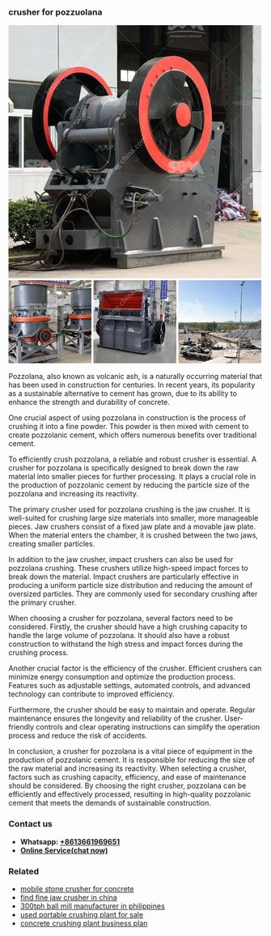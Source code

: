 <h3>crusher for pozzuolana</h3><img src='1708589393.jpg' alt=''><p>Pozzolana, also known as volcanic ash, is a naturally occurring material that has been used in construction for centuries. In recent years, its popularity as a sustainable alternative to cement has grown, due to its ability to enhance the strength and durability of concrete.</p><p>One crucial aspect of using pozzolana in construction is the process of crushing it into a fine powder. This powder is then mixed with cement to create pozzolanic cement, which offers numerous benefits over traditional cement.</p><p>To efficiently crush pozzolana, a reliable and robust crusher is essential. A crusher for pozzolana is specifically designed to break down the raw material into smaller pieces for further processing. It plays a crucial role in the production of pozzolanic cement by reducing the particle size of the pozzolana and increasing its reactivity.</p><p>The primary crusher used for pozzolana crushing is the jaw crusher. It is well-suited for crushing large size materials into smaller, more manageable pieces. Jaw crushers consist of a fixed jaw plate and a movable jaw plate. When the material enters the chamber, it is crushed between the two jaws, creating smaller particles.</p><p>In addition to the jaw crusher, impact crushers can also be used for pozzolana crushing. These crushers utilize high-speed impact forces to break down the material. Impact crushers are particularly effective in producing a uniform particle size distribution and reducing the amount of oversized particles. They are commonly used for secondary crushing after the primary crusher.</p><p>When choosing a crusher for pozzolana, several factors need to be considered. Firstly, the crusher should have a high crushing capacity to handle the large volume of pozzolana. It should also have a robust construction to withstand the high stress and impact forces during the crushing process.</p><p>Another crucial factor is the efficiency of the crusher. Efficient crushers can minimize energy consumption and optimize the production process. Features such as adjustable settings, automated controls, and advanced technology can contribute to improved efficiency.</p><p>Furthermore, the crusher should be easy to maintain and operate. Regular maintenance ensures the longevity and reliability of the crusher. User-friendly controls and clear operating instructions can simplify the operation process and reduce the risk of accidents.</p><p>In conclusion, a crusher for pozzolana is a vital piece of equipment in the production of pozzolanic cement. It is responsible for reducing the size of the raw material and increasing its reactivity. When selecting a crusher, factors such as crushing capacity, efficiency, and ease of maintenance should be considered. By choosing the right crusher, pozzolana can be efficiently and effectively processed, resulting in high-quality pozzolanic cement that meets the demands of sustainable construction.</p><h3>Contact us</h3><ul><li><strong>Whatsapp:&nbsp;<a href="https://wa.me/8613661969651">+8613661969651</a></strong></li><li><a href="https://swt.shibang-china.com/?git&amp;zhl&amp;crusher for pozzuolana"><strong>Online Service(chat now)</strong></a></li></ul><h3>Related</h3><ul><li><a href='mobile stone crusher for concrete.md'>mobile stone crusher for concrete</a></li><li><a href='find fine jaw crusher in china.md'>find fine jaw crusher in china</a></li><li><a href='300tph ball mill manufacturer in philippines.md'>300tph ball mill manufacturer in philippines</a></li><li><a href='used portable crushing plant for sale.md'>used portable crushing plant for sale</a></li><li><a href='concrete crushing plant business plan.md'>concrete crushing plant business plan</a></li></ul>